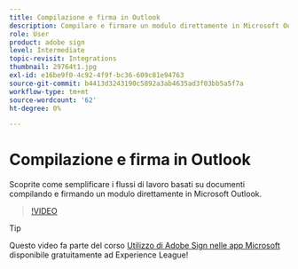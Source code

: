 ```yaml
---
title: Compilazione e firma in Outlook
description: Compilare e firmare un modulo direttamente in Microsoft Outlook
role: User
product: adobe sign
level: Intermediate
topic-revisit: Integrations
thumbnail: 29764t1.jpg
exl-id: e16be9f0-4c92-4f9f-bc36-609c81e94763
source-git-commit: b4413d3243190c5892a3ab4635ad3f03bb5a5f7a
workflow-type: tm+mt
source-wordcount: '62'
ht-degree: 0%

---
```


# Compilazione e firma in Outlook

Scoprite come semplificare i flussi di lavoro basati su documenti compilando e firmando un modulo direttamente in Microsoft Outlook.

>[!VIDEO](https://video.tv.adobe.com/v/29764t1?hidetitle=true)

>[!TIP]
>
>Questo video fa parte del corso [Utilizzo di Adobe Sign nelle app Microsoft](https://experienceleague.adobe.com/?recommended=Sign-U-1-2020.2) disponibile gratuitamente ad Experience League!
